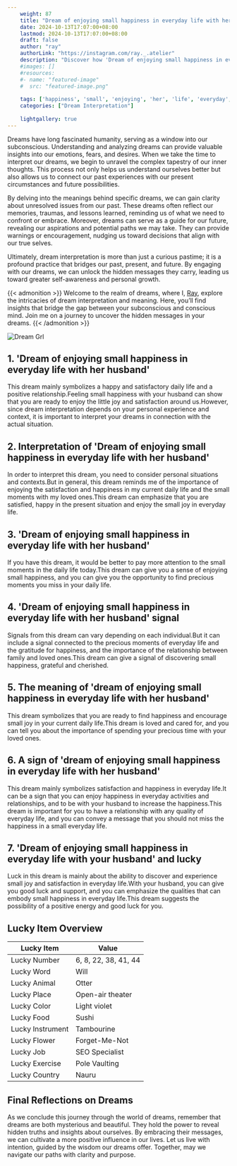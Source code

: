 ```yaml
---
    weight: 87
    title: "Dream of enjoying small happiness in everyday life with her husband"  # Assuming 'title' column exists
    date: 2024-10-13T17:07:00+08:00
    lastmod: 2024-10-13T17:07:00+08:00
    draft: false
    author: "ray"
    authorLink: "https://instagram.com/ray._.atelier"
    description: "Discover how 'Dream of enjoying small happiness in everyday life with her husband' can interpret your future and uncover its significant meanings in your life."
    #images: []
    #resources:
    #- name: "featured-image"
    #  src: "featured-image.png"
    
    tags: ['happiness', 'small', 'enjoying', 'her', 'life', 'everyday', 'Dream', 'husband', 'in', 'of', 'with']
    categories: ["Dream Interpretation"]
    
    lightgallery: true
---
```

    
Dreams have long fascinated humanity, serving as a window into our subconscious. Understanding and analyzing dreams can provide valuable insights into our emotions, fears, and desires. When we take the time to interpret our dreams, we begin to unravel the complex tapestry of our inner thoughts. This process not only helps us understand ourselves better but also allows us to connect our past experiences with our present circumstances and future possibilities.

By delving into the meanings behind specific dreams, we can gain clarity about unresolved issues from our past. These dreams often reflect our memories, traumas, and lessons learned, reminding us of what we need to confront or embrace. Moreover, dreams can serve as a guide for our future, revealing our aspirations and potential paths we may take. They can provide warnings or encouragement, nudging us toward decisions that align with our true selves.

Ultimately, dream interpretation is more than just a curious pastime; it is a profound practice that bridges our past, present, and future. By engaging with our dreams, we can unlock the hidden messages they carry, leading us toward greater self-awareness and personal growth.

{{< admonition >}}
Welcome to the realm of dreams, where I, [Ray](https://instagram.com/ray._.atelier), explore the intricacies of dream interpretation and meaning. Here, you’ll find insights that bridge the gap between your subconscious and conscious mind. Join me on a journey to uncover the hidden messages in your dreams.
{{< /admonition >}}

![Dream Grl](https://cdn.pixabay.com/photo/2017/11/02/03/35/gothic-2910057_1280.jpg "Dream Grl")

## 1. 'Dream of enjoying small happiness in everyday life with her husband'
This dream mainly symbolizes a happy and satisfactory daily life and a positive relationship.Feeling small happiness with your husband can show that you are ready to enjoy the little joy and satisfaction around us.However, since dream interpretation depends on your personal experience and context, it is important to interpret your dreams in connection with the actual situation.

## 2. Interpretation of 'Dream of enjoying small happiness in everyday life with her husband'
In order to interpret this dream, you need to consider personal situations and contexts.But in general, this dream reminds me of the importance of enjoying the satisfaction and happiness in my current daily life and the small moments with my loved ones.This dream can emphasize that you are satisfied, happy in the present situation and enjoy the small joy in everyday life.

## 3. 'Dream of enjoying small happiness in everyday life with her husband'
If you have this dream, it would be better to pay more attention to the small moments in the daily life today.This dream can give you a sense of enjoying small happiness, and you can give you the opportunity to find precious moments you miss in your daily life.

## 4. 'Dream of enjoying small happiness in everyday life with her husband' signal
Signals from this dream can vary depending on each individual.But it can include a signal connected to the precious moments of everyday life and the gratitude for happiness, and the importance of the relationship between family and loved ones.This dream can give a signal of discovering small happiness, grateful and cherished.

## 5. The meaning of 'dream of enjoying small happiness in everyday life with her husband'
This dream symbolizes that you are ready to find happiness and encourage small joy in your current daily life.This dream is loved and cared for, and you can tell you about the importance of spending your precious time with your loved ones.

## 6. A sign of 'dream of enjoying small happiness in everyday life with her husband'
This dream mainly symbolizes satisfaction and happiness in everyday life.It can be a sign that you can enjoy happiness in everyday activities and relationships, and to be with your husband to increase the happiness.This dream is important for you to have a relationship with any quality of everyday life, and you can convey a message that you should not miss the happiness in a small everyday life.

## 7. 'Dream of enjoying small happiness in everyday life with your husband' and lucky
Luck in this dream is mainly about the ability to discover and experience small joy and satisfaction in everyday life.With your husband, you can give you good luck and support, and you can emphasize the qualities that can embody small happiness in everyday life.This dream suggests the possibility of a positive energy and good luck for you.

## Lucky Item Overview
| Lucky Item          | Value              |
|---------------|--------------------|
| Lucky Number        | 6, 8, 22, 38, 41, 44  |
| Lucky Word          | Will |
| Lucky Animal        | Otter |
| Lucky Place         | Open-air theater     |
| Lucky Color         | Light violet     |
| Lucky Food          | Sushi      |
| Lucky Instrument    | Tambourine |
| Lucky Flower        | Forget-Me-Not    |
| Lucky Job           | SEO Specialist       |
| Lucky Exercise      | Pole Vaulting  |
| Lucky Country       | Nauru    |


##  Final Reflections on Dreams

As we conclude this journey through the world of dreams, remember that dreams are both mysterious and beautiful. They hold the power to reveal hidden truths and insights about ourselves. By embracing their messages, we can cultivate a more positive influence in our lives. Let us live with intention, guided by the wisdom our dreams offer. Together, may we navigate our paths with clarity and purpose.
